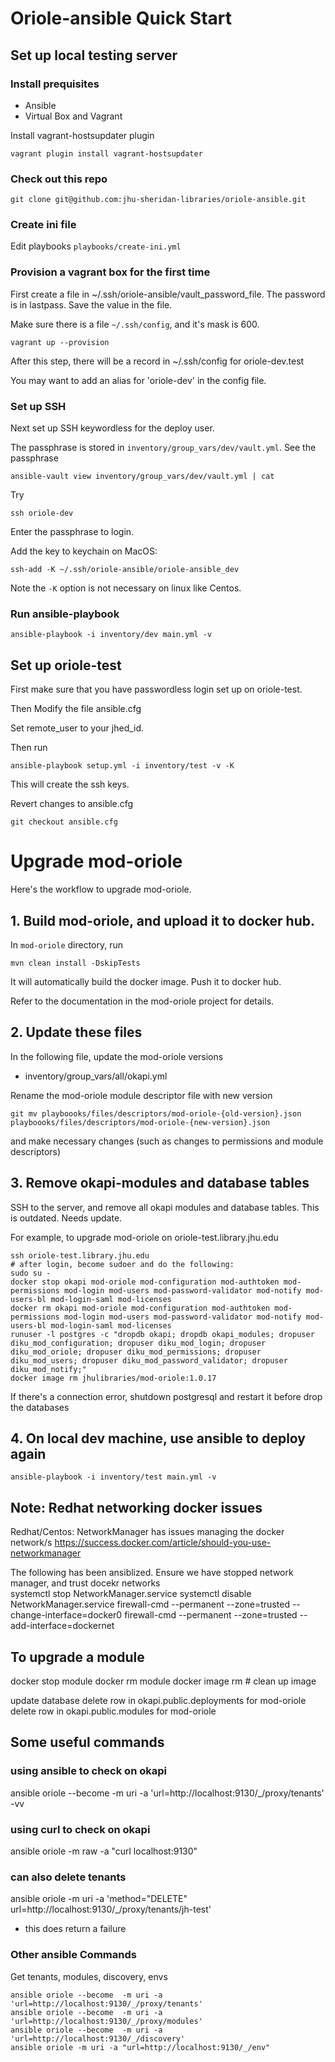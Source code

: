 # Oriole-ansible Quick Start

## Set up local testing server

### Install prequisites

* Ansible
* Virtual Box and Vagrant

Install vagrant-hostsupdater plugin

```
vagrant plugin install vagrant-hostsupdater
```

### Check out this repo

```
git clone git@github.com:jhu-sheridan-libraries/oriole-ansible.git
```

### Create ini file

Edit playbooks `playbooks/create-ini.yml`

### Provision a vagrant box for the first time

First create a file in ~/.ssh/oriole-ansible/vault_password_file. The password is in lastpass. Save the value in the file.

Make sure there is a file `~/.ssh/config`, and it's mask is 600. 

```
vagrant up --provision
```

After this step, there will be a record in ~/.ssh/config for oriole-dev.test

You may want to add an alias for 'oriole-dev' in the config file.

### Set up SSH

Next set up SSH keywordless for the deploy user.

The passphrase is stored in `inventory/group_vars/dev/vault.yml`. See the passphrase

```
ansible-vault view inventory/group_vars/dev/vault.yml | cat
```

Try

```
ssh oriole-dev
```

Enter the passphrase to login.

Add the key to keychain on MacOS:

```
ssh-add -K ~/.ssh/oriole-ansible/oriole-ansible_dev
```

Note the `-K` option is not necessary on linux like Centos. 

### Run ansible-playbook

```
ansible-playbook -i inventory/dev main.yml -v
```

## Set up oriole-test

First make sure that you have passwordless login set up on oriole-test. 

Then Modify the file ansible.cfg

Set remote_user to your jhed_id. 

Then run 

```
ansible-playbook setup.yml -i inventory/test -v -K
```

This will create the ssh keys. 

Revert changes to ansible.cfg

```
git checkout ansible.cfg
```

# Upgrade mod-oriole

Here's the workflow to upgrade mod-oriole.

## 1. Build mod-oriole, and upload it to docker hub.

In `mod-oriole` directory, run 

```
mvn clean install -DskipTests
```

It will automatically build the docker image. Push it to docker hub. 

Refer to the documentation in the mod-oriole project for details. 

## 2. Update these files

In the following file, update the mod-oriole versions

* inventory/group_vars/all/okapi.yml

Rename the mod-oriole module descriptor file with new version

```
git mv playboooks/files/descriptors/mod-oriole-{old-version}.json playboooks/files/descriptors/mod-oriole-{new-version}.json
```

and make necessary changes (such as changes to permissions and module descriptors)

## 3. Remove okapi-modules and database tables

SSH to the server, and remove all okapi modules and database tables. This is outdated. Needs update. 

For example, to upgrade mod-oriole on oriole-test.library.jhu.edu

```
ssh oriole-test.library.jhu.edu
# after login, become sudoer and do the following:
sudo su -
docker stop okapi mod-oriole mod-configuration mod-authtoken mod-permissions mod-login mod-users mod-password-validator mod-notify mod-users-bl mod-login-saml mod-licenses
docker rm okapi mod-oriole mod-configuration mod-authtoken mod-permissions mod-login mod-users mod-password-validator mod-notify mod-users-bl mod-login-saml mod-licenses
runuser -l postgres -c "dropdb okapi; dropdb okapi_modules; dropuser diku_mod_configuration; dropuser diku_mod_login; dropuser diku_mod_oriole; dropuser diku_mod_permissions; dropuser diku_mod_users; dropuser diku_mod_password_validator; dropuser diku_mod_notify;"
docker image rm jhulibraries/mod-oriole:1.0.17
```

If there's a connection error, shutdown postgresql and restart it before drop the databases

## 4. On local dev machine, use ansible to deploy again

```
ansible-playbook -i inventory/test main.yml -v
```

## Note: Redhat networking docker issues

Redhat/Centos: NetworkManager has issues managing the docker network/s
https://success.docker.com/article/should-you-use-networkmanager

The following has been ansiblized.
Ensure we have stopped network manager, and trust docekr networks  
systemctl stop NetworkManager.service
systemctl disable NetworkManager.service
firewall-cmd --permanent --zone=trusted --change-interface=docker0
firewall-cmd --permanent --zone=trusted --add-interface=dockernet


## To upgrade a module

docker stop module
docker rm module
docker image rm # clean up image

update database
delete row in okapi.public.deployments for mod-oriole
delete row in okapi.public.modules for mod-oriole

## Some useful commands

### using ansible to check on okapi
ansible oriole --become  -m uri -a 'url=http://localhost:9130/_/proxy/tenants' -vv

### using curl to check on okapi
ansible oriole -m raw -a "curl localhost:9130"

### can also delete tenants
ansible oriole -m uri -a 'method="DELETE" url=http://localhost:9130/_/proxy/tenants/jh-test'
- this does return a failure

### Other ansible Commands

Get tenants, modules, discovery, envs

```
ansible oriole --become  -m uri -a 'url=http://localhost:9130/_/proxy/tenants'
ansible oriole --become  -m uri -a 'url=http://localhost:9130/_/proxy/modules'
ansible oriole --become  -m uri -a 'url=http://localhost:9130/_/discovery'
ansible oriole -m uri -a "url=http://localhost:9130/_/env"
```
